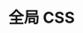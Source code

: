 ---
title: 全局 CSS
description: Nuxt.js 的全局 CSS 示例
github: global-css
documentation: /api/configuration-css
---